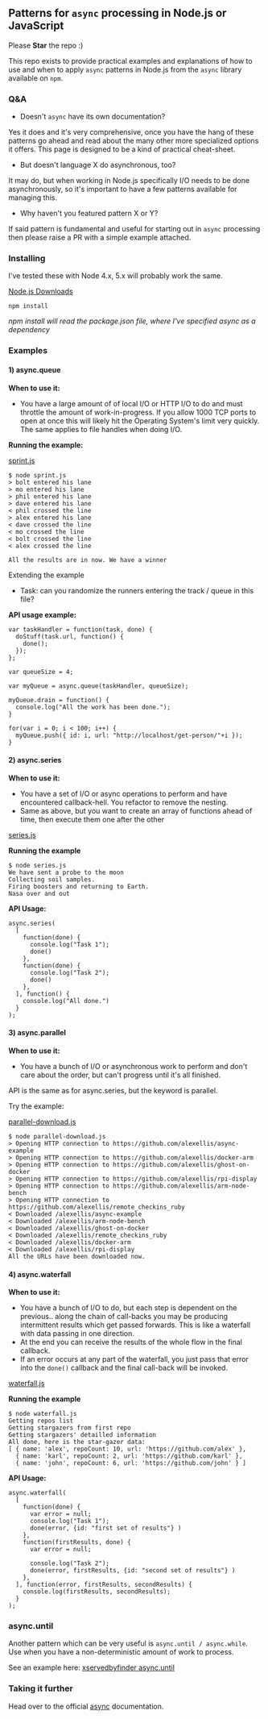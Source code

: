 ## Patterns for `async` processing in Node.js or JavaScript

Please **Star** the repo :)

This repo exists to provide practical examples and explanations of how to use and when to apply `async` patterns in Node.js from the `async` library available on `npm`.

### Q&A

* Doesn't `async` have its own documentation?

Yes it does and it's very comprehensive, once you have the hang of these patterns go ahead and read about the many other more specialized options it offers. This page is designed to be a kind of practical cheat-sheet.

* But doesn't language X do asynchronous, too?

It may do, but when working in Node.js specifically I/O needs to be done asynchronously, so it's important to have a few patterns available for managing this.

* Why haven't you featured pattern X or Y?

If said pattern is fundamental and useful for starting out in `async` processing then please raise a PR with a simple example attached.

### Installing

I've tested these with Node 4.x, 5.x will probably work the same.

[Node.js Downloads](https://nodejs.org/en/download/)

```
npm install
```

*npm install will read the package.json file, where I've specified async as a dependency*

### Examples

#### 1) async.queue

**When to use it:**
* You have a large amount of of local I/O or HTTP I/O to do and must throttle the amount of work-in-progress. If you allow 1000 TCP ports to open at once this will likely hit the Operating System's limit very quickly. The same applies to file handles when doing I/O.

**Running the example:**

[sprint.js](https://github.com/alexellis/async-example/blob/master/sprint.js)

```
$ node sprint.js
> bolt entered his lane
> mo entered his lane
> phil entered his lane
> dave entered his lane
< phil crossed the line
> alex entered his lane
< dave crossed the line
< mo crossed the line
< bolt crossed the line
< alex crossed the line

All the results are in now. We have a winner
```

Extending the example
* Task: can you randomize the runners entering the track / queue in this file?

**API usage example:**

```
var taskHandler = function(task, done) {
  doStuff(task.url, function() {
    done();
  });
};

var queueSize = 4;

var myQueue = async.queue(taskHandler, queueSize);

myQueue.drain = function() {
  console.log("All the work has been done.");
}

for(var i = 0; i < 100; i++) {
  myQueue.push({ id: i, url: "http://localhost/get-person/"+i });
}
```

#### 2) async.series

**When to use it:**

* You have a set of I/O or async operations to perform and have encountered callback-hell. You refactor to remove the nesting.
* Same as above, but you want to create an array of functions ahead of time, then execute them one after the other

[series.js](https://github.com/alexellis/async-example/blob/master/series.js)

**Running the example**

```
$ node series.js
We have sent a probe to the moon
Collecting soil samples.
Firing boosters and returning to Earth.
Nasa over and out
```

**API Usage:**
```
async.series(
  [
    function(done) {
      console.log("Task 1");
      done()
    },
    function(done) {
      console.log("Task 2");
      done()
    },
  ], function() {
    console.log("All done.")
  }
);
```

#### 3) async.parallel

**When to use it:**

* You have a bunch of I/O or asynchronous work to perform and don't care about the order, but can't progress until it's all finished.

API is the same as for async.series, but the keyword is parallel.

Try the example:

[parallel-download.js](https://github.com/alexellis/async-example/blob/master/parallel-download.js)

```
$ node parallel-download.js
> Opening HTTP connection to https://github.com/alexellis/async-example
> Opening HTTP connection to https://github.com/alexellis/docker-arm
> Opening HTTP connection to https://github.com/alexellis/ghost-on-docker
> Opening HTTP connection to https://github.com/alexellis/rpi-display
> Opening HTTP connection to https://github.com/alexellis/arm-node-bench
> Opening HTTP connection to https://github.com/alexellis/remote_checkins_ruby
< Downloaded /alexellis/async-example
< Downloaded /alexellis/arm-node-bench
< Downloaded /alexellis/ghost-on-docker
< Downloaded /alexellis/remote_checkins_ruby
< Downloaded /alexellis/docker-arm
< Downloaded /alexellis/rpi-display
All the URLs have been downloaded now.
```

#### 4) async.waterfall

**When to use it:**

* You have a bunch of I/O to do, but each step is dependent on the previous.. along the chain of call-backs you may be producing intermittent results which get passed forwards. This is like a waterfall with data passing in one direction.
* At the end you can receive the results of the whole flow in the final callback.
* If an error occurs at any part of the waterfall, you just pass that error into the `done()` callback and the final call-back will be invoked.

[waterfall.js](https://github.com/alexellis/async-example/blob/master/waterfall.js)

**Running the example**

```
$ node waterfall.js
Getting repos list
Getting stargazers from first repo
Getting stargazers' detailled information
All done, here is the star-gazer data:
[ { name: 'alex', repoCount: 10, url: 'https://github.com/alex' },
  { name: 'karl', repoCount: 2, url: 'https://github.com/karl' },
  { name: 'john', repoCount: 6, url: 'https://github.com/john' } ]
```

**API Usage:**
```
async.waterfall(
  [
    function(done) {
      var error = null;
      console.log("Task 1");
      done(error, {id: "first set of results"} )
    },
    function(firstResults, done) {
      var error = null;

      console.log("Task 2");
      done(error, firstResults, {id: "second set of results"} )
    },
  ], function(error, firstResults, secondResults) {
    console.log(firstResults, secondResults);
  }
);
```

### async.until

Another pattern which can be very useful is `async.until / async.while`. Use when you have a non-deterministic amount of work to process. 

See an example here: [xservedbyfinder async.until](https://github.com/alexellis/xservedbyfinder/blob/master/node_v2/app.js)

### Taking it further

Head over to the official [async](https://github.com/caolan/async) documentation.

